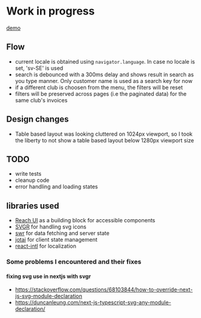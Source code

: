 # Work in progress

[demo](https://compassionate-brattain-4c4f05.netlify.app)

## Flow

- current locale is obtained using `navigator.language`. In case no locale is set, 'sv-SE' is used
- search is debounced with a 300ms delay and shows result in search as you type manner. Only customer name is used as a search key for now
- if a different club is choosen from the menu, the filters will be reset
- filters will be preserved across pages (i.e the paginated data) for the same club's invoices

## Design changes

- Table based layout was looking cluttered on 1024px viewport, so I took the liberty to not show a table based layout below 1280px viewport size

## TODO

- write tests
- cleanup code
- error handling and loading states

## libraries used

- [Reach UI](https://reach.tech/) as a building block for accessible components
- [SVGR](https://react-svgr.com/) for handling svg icons
- [swr](https://swr.vercel.app/) for data fetching and server state
- [jotai](https://jotai.org/) for client state management
- [react-intl](https://formatjs.io/docs/react-intl) for localization

### Some problems I encountered and their fixes

#### fixing svg use in nextjs with svgr

- https://stackoverflow.com/questions/68103844/how-to-override-next-js-svg-module-declaration
- https://duncanleung.com/next-js-typescript-svg-any-module-declaration/
